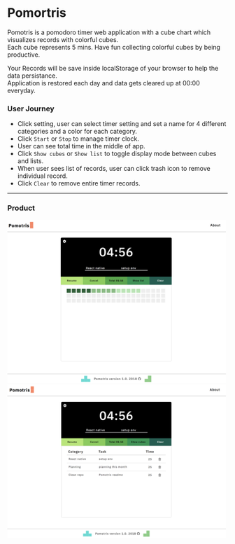 # Pomortris

Pomotris is a pomodoro timer web application with a cube chart which visualizes records with colorful cubes.  
Each cube represents 5 mins. Have fun collecting colorful cubes by being productive. 

Your Records will be save inside localStorage of your browser to help the data persistance.  
Application is restored each day and data gets cleared up at 00:00 everyday.  


### User Journey

+ Click setting, user can select timer setting and set a name for 4 different categories and a color for each category.  
+ Click `Start` or `Stop` to manage timer clock.  
+ User can see total time in the middle of app.  
+ Click `Show cubes` or `Show list` to toggle display mode between cubes and lists.  
+ When user sees list of records, user can click trash icon to remove individual record.  
+ Click `Clear` to remove entire timer records.  

---

### Product 

<img src="img/product0.png" width="500" display="inline">

<img src="img/product1.png" width="500" display="inline">
